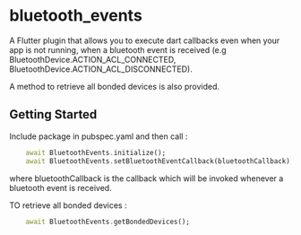 # bluetooth_events

A Flutter plugin that allows you to execute dart callbacks even when your app is not running, when a bluetooth event is received
(e.g BluetoothDevice.ACTION_ACL_CONNECTED, BluetoothDevice.ACTION_ACL_DISCONNECTED).

A method to retrieve all bonded devices is also provided.

## Getting Started

Include package in pubspec.yaml and then call : 
```dart
    await BluetoothEvents.initialize();
    await BluetoothEvents.setBluetoothEventCallback(bluetoothCallback);
``` 
where bluetoothCallback is the callback which will be invoked whenever a bluetooth event is received.

TO retrieve all bonded devices :

```dart
    await BluetoothEvents.getBondedDevices();
```
